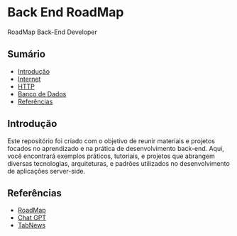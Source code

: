 # Back End RoadMap

RoadMap Back-End Developer

## Sumário

* [Introdução](#Introdução)
* [Internet](/README/Internet/README.md)
* [HTTP](#HTTP)
* [Banco de Dados](#Banco-de-dados)
* [Referências](#Referências)

## Introdução

Este repositório foi criado com o objetivo de reunir materiais e projetos focados no aprendizado e na prática de desenvolvimento back-end. Aqui, você encontrará exemplos práticos, tutoriais, e projetos que abrangem diversas tecnologias, arquiteturas, e padrões utilizados no desenvolvimento de aplicações server-side.

## Referências

- [RoadMap](https://roadmap.sh/backend)
- [Chat GPT](https://chat.openai.com/)
- [TabNews](https://www.tabnews.com.br/) 
